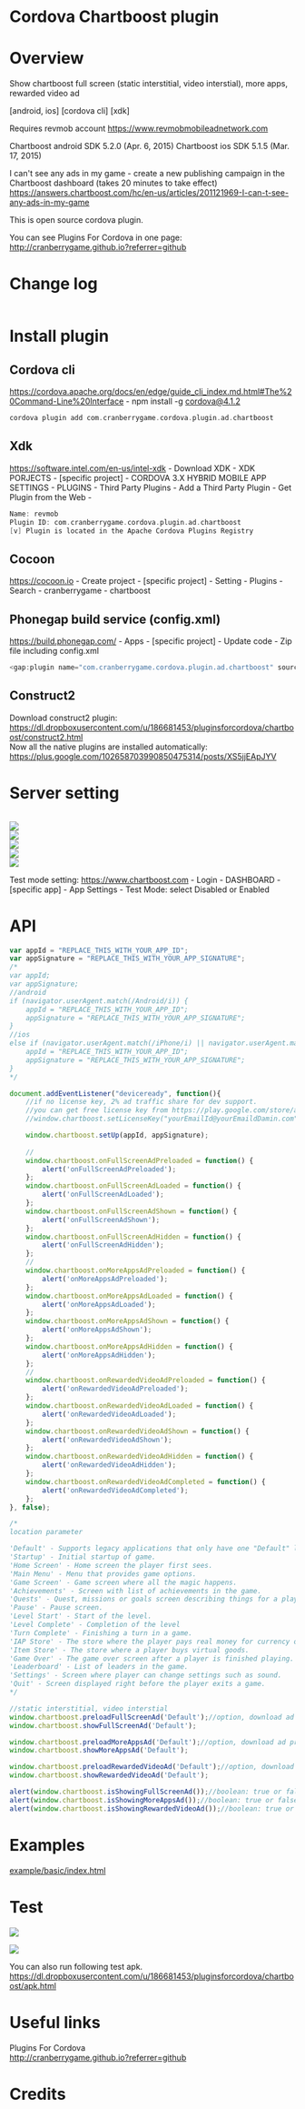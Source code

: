 Cordova Chartboost plugin
====================
# Overview #
Show chartboost full screen (static interstitial, video interstial), more apps, rewarded video ad

[android, ios] [cordova cli] [xdk]

Requires revmob account https://www.revmobmobileadnetwork.com

Chartboost android SDK 5.2.0 (Apr. 6, 2015)
Chartboost ios SDK 5.1.5 (Mar. 17, 2015)

I can't see any ads in my game - create a new publishing campaign in the Chartboost dashboard (takes 20 minutes to take effect)
https://answers.chartboost.com/hc/en-us/articles/201121969-I-can-t-see-any-ads-in-my-game

This is open source cordova plugin.

You can see Plugins For Cordova in one page: http://cranberrygame.github.io?referrer=github

# Change log #
```c
```
# Install plugin #

## Cordova cli ##
https://cordova.apache.org/docs/en/edge/guide_cli_index.md.html#The%20Command-Line%20Interface - npm install -g cordova@4.1.2
```c
cordova plugin add com.cranberrygame.cordova.plugin.ad.chartboost
```

## Xdk ##
https://software.intel.com/en-us/intel-xdk - Download XDK - XDK PORJECTS - [specific project] - CORDOVA 3.X HYBRID MOBILE APP SETTINGS - PLUGINS - Third Party Plugins - Add a Third Party Plugin - Get Plugin from the Web -
```c
Name: revmob
Plugin ID: com.cranberrygame.cordova.plugin.ad.chartboost
[v] Plugin is located in the Apache Cordova Plugins Registry
```

## Cocoon ##
https://cocoon.io - Create project - [specific project] - Setting - Plugins - Search - cranberrygame - chartboost

## Phonegap build service (config.xml) ##
https://build.phonegap.com/ - Apps - [specific project] - Update code - Zip file including config.xml
```c
<gap:plugin name="com.cranberrygame.cordova.plugin.ad.chartboost" source="plugins.cordova.io" />
```

## Construct2 ##
Download construct2 plugin: https://dl.dropboxusercontent.com/u/186681453/pluginsforcordova/chartboost/construct2.html
<br>
Now all the native plugins are installed automatically: https://plus.google.com/102658703990850475314/posts/XS5jjEApJYV
# Server setting #
```c
```

<img src="https://github.com/cranberrygame/cordova-plugin-ad-chartboost/blob/master/doc/app_id.png"><br>
<img src="https://github.com/cranberrygame/cordova-plugin-ad-chartboost/blob/master/doc/publishing_campaign1.png"><br>
<img src="https://github.com/cranberrygame/cordova-plugin-ad-chartboost/blob/master/doc/publishing_campaign2.png"><br>
<img src="https://github.com/cranberrygame/cordova-plugin-ad-chartboost/blob/master/doc/publishing_campaign3.png"><br>
<img src="https://github.com/cranberrygame/cordova-plugin-ad-chartboost/blob/master/doc/publishing_campaign4.png">

Test mode setting: 
https://www.chartboost.com - Login - DASHBOARD - [specific app] - App Settings - Test Mode: select Disabled or Enabled 

# API #
```javascript
var appId = "REPLACE_THIS_WITH_YOUR_APP_ID";
var appSignature = "REPLACE_THIS_WITH_YOUR_APP_SIGNATURE";
/*
var appId;
var appSignature;
//android
if (navigator.userAgent.match(/Android/i)) {
	appId = "REPLACE_THIS_WITH_YOUR_APP_ID";
	appSignature = "REPLACE_THIS_WITH_YOUR_APP_SIGNATURE";
}
//ios
else if (navigator.userAgent.match(/iPhone/i) || navigator.userAgent.match(/iPad/i)) {
	appId = "REPLACE_THIS_WITH_YOUR_APP_ID";
	appSignature = "REPLACE_THIS_WITH_YOUR_APP_SIGNATURE";
}
*/

document.addEventListener("deviceready", function(){
	//if no license key, 2% ad traffic share for dev support.
	//you can get free license key from https://play.google.com/store/apps/details?id=com.cranberrygame.pluginsforcordova
	//window.chartboost.setLicenseKey("yourEmailId@yourEmaildDamin.com", "yourFreeLicenseKey");

	window.chartboost.setUp(appId, appSignature);
	
	//
	window.chartboost.onFullScreenAdPreloaded = function() {
		alert('onFullScreenAdPreloaded');
	};
	window.chartboost.onFullScreenAdLoaded = function() {
		alert('onFullScreenAdLoaded');
	};
	window.chartboost.onFullScreenAdShown = function() {
		alert('onFullScreenAdShown');
	};
	window.chartboost.onFullScreenAdHidden = function() {
		alert('onFullScreenAdHidden');
	};
	//
	window.chartboost.onMoreAppsAdPreloaded = function() {
		alert('onMoreAppsAdPreloaded');
	};
	window.chartboost.onMoreAppsAdLoaded = function() {
		alert('onMoreAppsAdLoaded');
	};
	window.chartboost.onMoreAppsAdShown = function() {
		alert('onMoreAppsAdShown');
	};
	window.chartboost.onMoreAppsAdHidden = function() {
		alert('onMoreAppsAdHidden');
	};
	//
	window.chartboost.onRewardedVideoAdPreloaded = function() {
		alert('onRewardedVideoAdPreloaded');
	};
	window.chartboost.onRewardedVideoAdLoaded = function() {
		alert('onRewardedVideoAdLoaded');
	};
	window.chartboost.onRewardedVideoAdShown = function() {
		alert('onRewardedVideoAdShown');
	};
	window.chartboost.onRewardedVideoAdHidden = function() {
		alert('onRewardedVideoAdHidden');
	};	
	window.chartboost.onRewardedVideoAdCompleted = function() {
		alert('onRewardedVideoAdCompleted');
	};
}, false);

/*
location parameter

'Default' - Supports legacy applications that only have one "Default" location
'Startup' - Initial startup of game.
'Home Screen' - Home screen the player first sees.
'Main Menu' - Menu that provides game options.
'Game Screen' - Game screen where all the magic happens.
'Achievements' - Screen with list of achievements in the game.
'Quests' - Quest, missions or goals screen describing things for a player to do.
'Pause' - Pause screen.
'Level Start' - Start of the level.
'Level Complete' - Completion of the level
'Turn Complete' - Finishing a turn in a game.
'IAP Store' - The store where the player pays real money for currency or items.
'Item Store' - The store where a player buys virtual goods.
'Game Over' - The game over screen after a player is finished playing.
'Leaderboard' - List of leaders in the game.
'Settings' - Screen where player can change settings such as sound.
'Quit' - Screen displayed right before the player exits a game.		
*/	

//static interstitial, video interstial
window.chartboost.preloadFullScreenAd('Default');//option, download ad previously for fast show
window.chartboost.showFullScreenAd('Default');

window.chartboost.preloadMoreAppsAd('Default');//option, download ad previously for fast show
window.chartboost.showMoreAppsAd('Default');

window.chartboost.preloadRewardedVideoAd('Default');//option, download ad previously for fast show
window.chartboost.showRewardedVideoAd('Default');

alert(window.chartboost.isShowingFullScreenAd());//boolean: true or false
alert(window.chartboost.isShowingMoreAppsAd());//boolean: true or false
alert(window.chartboost.isShowingRewardedVideoAd());//boolean: true or false
```
# Examples #
<a href="https://github.com/cranberrygame/cordova-plugin-ad-chartboost/blob/master/example/basic/index.html">example/basic/index.html</a><br>

# Test #

<img src="https://github.com/cranberrygame/cordova-plugin-ad-chartboost/blob/master/doc/fullscreen_ad.png">

[![](http://img.youtube.com/vi/EQJLRbSKmPU/0.jpg)](https://www.youtube.com/watch?v=EQJLRbSKmPU&feature=youtu.be "Youtube")

You can also run following test apk.
https://dl.dropboxusercontent.com/u/186681453/pluginsforcordova/chartboost/apk.html

# Useful links #

Plugins For Cordova<br>
http://cranberrygame.github.io?referrer=github

# Credits #
